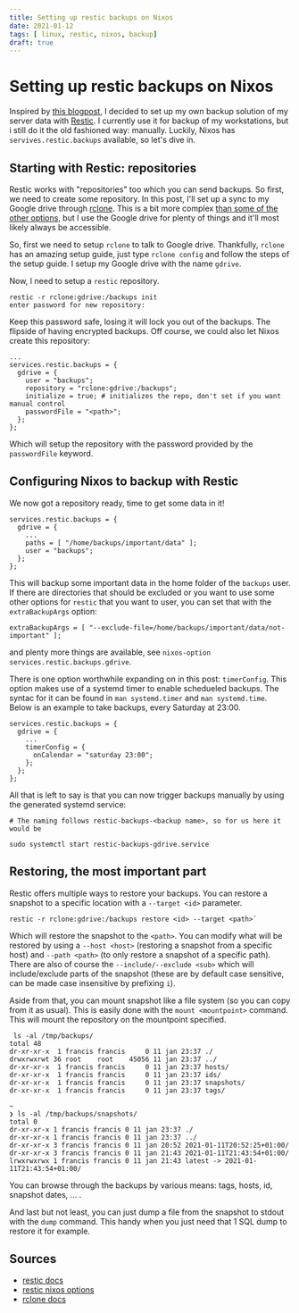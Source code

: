 ```yaml
---
title: Setting up restic backups on Nixos
date: 2021-01-12
tags: [ linux, restic, nixos, backup]
draft: true
---
```


# Setting up restic backups on Nixos

Inspired by [this
blogpost](https://christine.website/blog/borg-backup-2021-01-09), I decided to
set up my own backup solution of my server data with
[Restic](https://restic.net/). I currently use it for backup of my workstations,
but i still do it the old fashioned way: manually. Luckily, Nixos has
`servives.restic.backups` available, so let's dive in.

## Starting with Restic: repositories

Restic works with "repositories" too which you can send backups. So first, we
need to create some repository. In this post, I'll set up a sync to my Google
drive through [rclone](). This is a bit more complex [than some of the other
options](https://restic.readthedocs.io/en/stable/030_preparing_a_new_repo.html#),
but I use the Google drive for plenty of things and it'll most likely always be accessible.

So, first we need to setup `rclone` to talk to Google drive. Thankfully, `rclone`
has an amazing setup guide, just type `rclone config` and follow the steps of the
setup guide. I setup my Google drive with the name `gdrive`.

Now, I need to setup a `restic` repository.

```
restic -r rclone:gdrive:/backups init
enter password for new repository:
```

Keep this password safe, losing it will lock you out of the backups. The flipside
of having encrypted backups. Off course, we could also let Nixos create this
repository:

```
...
services.restic.backups = {
  gdrive = {
    user = "backups";
    repository = "rclone:gdrive:/backups";
    initialize = true; # initializes the repo, don't set if you want manual control
    passwordFile = "<path>";
  };
};
```

Which will setup the repository with the password provided by the `passwordFile` keyword.

## Configuring Nixos to backup with Restic

We now got a repository ready, time to get some data in it!

```
services.restic.backups = {
  gdrive = {
    ...
    paths = [ "/home/backups/important/data" ];
    user = "backups";
  };
};

```

This will backup some important data in the home folder of the `backups` user. If
there are directories that should be excluded or you want to use some other
options for `restic` that you want to user, you can set that with the
`extraBackupArgs` option:

```
extraBackupArgs = [ "--exclude-file=/home/backups/important/data/not-important" ];
```

and plenty more things are available, see `nixos-option services.restic.backups.gdrive`.

There is one option worthwhile expanding on in this post: `timerConfig`. This
option makes use of a systemd timer to enable schedueled backups. The syntac for
it can be found in `man systemd.timer` and `man systemd.time`. Below is an
example to take backups, every Saturday at 23:00.

```
services.restic.backups = {
  gdrive = {
    ...
    timerConfig = {
      onCalendar = "saturday 23:00";
    };
  };
};
```

All that is left to say is that you can now trigger backups manually by using the
generated systemd service:

```
# The naming follows restic-backups-<backup name>, so for us here it would be

sudo systemctl start restic-backups-gdrive.service
```

## Restoring, the most important part

Restic offers multiple ways to restore your backups. You can restore a snapshot
to a specific location with a `--target <id>` parameter.

```
restic -r rclone:gdrive:/backups restore <id> --target <path>`
```

Which will restore the snapshot to the `<path>`. You can modify what will be
restored by using a `--host <host>` (restoring a snapshot from a specific host)
and `--path <path>` (to only restore a snapshot of a specific path). There are
also of course the `--include/--exclude <sub>` which will include/exclude parts
of the snapshot (these are by default case sensitive, can be made case
insensitive by prefixing `i`).

Aside from that, you can mount snapshot like a file system (so you can copy from
it as usual). This is easily done with the `mount <mountpoint>` command. This will mount the
repository on the mountpoint specified.

```
 ls -al /tmp/backups/
total 48
dr-xr-xr-x  1 francis francis     0 11 jan 23:37 ./
drwxrwxrwt 36 root    root    45056 11 jan 23:37 ../
dr-xr-xr-x  1 francis francis     0 11 jan 23:37 hosts/
dr-xr-xr-x  1 francis francis     0 11 jan 23:37 ids/
dr-xr-xr-x  1 francis francis     0 11 jan 23:37 snapshots/
dr-xr-xr-x  1 francis francis     0 11 jan 23:37 tags/

~
❯ ls -al /tmp/backups/snapshots/
total 0
dr-xr-xr-x 1 francis francis 0 11 jan 23:37 ./
dr-xr-xr-x 1 francis francis 0 11 jan 23:37 ../
dr-xr-xr-x 3 francis francis 0 11 jan 20:52 2021-01-11T20:52:25+01:00/
dr-xr-xr-x 3 francis francis 0 11 jan 21:43 2021-01-11T21:43:54+01:00/
lrwxrwxrwx 1 francis francis 0 11 jan 21:43 latest -> 2021-01-11T21:43:54+01:00/
```

You can browse through the backups by various means: tags, hosts, id, snapshot
dates, ... .

And last but not least, you can just dump a file from the snapshot to stdout with
the `dump` command. This handy when you just need that 1 SQL dump to restore it
for example.

## Sources

* [restic docs](https://restic.readthedocs.io/en/stable/index.html)
* [restic nixos options](https://search.nixos.org/options?channel=20.09&from=0&size=30&sort=relevance&query=restic)
* [rclone docs](https://rclone.org/docs/)
